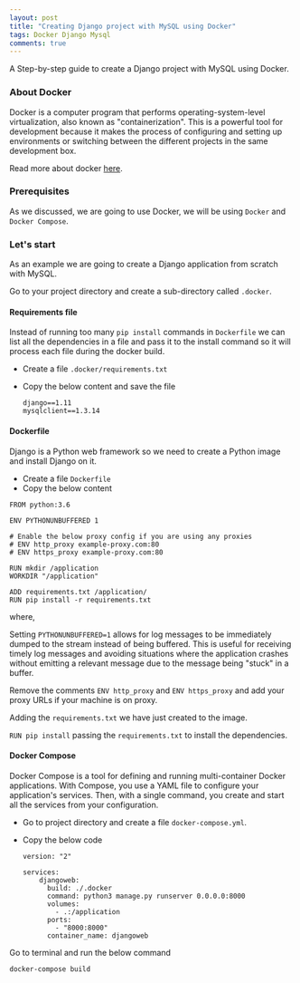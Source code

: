 ```yaml
---
layout: post
title: "Creating Django project with MySQL using Docker"
tags: Docker Django Mysql
comments: true
---
```


A Step-by-step guide to create a Django project with MySQL using Docker.

<!-- more -->

### About Docker

Docker is a computer program that performs operating-system-level virtualization, also known as "containerization". This is a powerful tool for development because it makes the process of configuring and setting up environments or switching between the different projects in the same development box.

Read more about docker [here](https://www.docker.com).

### Prerequisites

As we discussed, we are going to use Docker, we will be using `Docker` and `Docker Compose`.

### Let's start

As an example we are going to create a Django application from scratch with MySQL.

Go to your project directory and create a sub-directory called `.docker`.

#### Requirements file

Instead of running too many `pip install` commands in `Dockerfile` we can list all the dependencies in a file and pass it to the install command so it will process each file during the docker build. 

- Create a file `.docker/requirements.txt`
- Copy the below content and save the file

  ```
  django==1.11
  mysqlclient==1.3.14
  ```

#### Dockerfile

Django is a Python web framework so we need to create a Python image and install Django on it.

- Create a file `Dockerfile`
- Copy the below content

```
FROM python:3.6

ENV PYTHONUNBUFFERED 1

# Enable the below proxy config if you are using any proxies 
# ENV http_proxy example-proxy.com:80
# ENV https_proxy example-proxy.com:80

RUN mkdir /application
WORKDIR "/application"

ADD requirements.txt /application/
RUN pip install -r requirements.txt
```

where,

Setting `PYTHONUNBUFFERED=1` allows for log messages to be immediately dumped to the stream instead of being buffered. This is useful for receiving timely log messages and avoiding situations where the application crashes without emitting a relevant message due to the message being "stuck" in a buffer.

Remove the comments `ENV http_proxy` and `ENV https_proxy` and add your proxy URLs if your machine is on proxy.

Adding the `requirements.txt` we have just created to the image.

`RUN pip install` passing the `requirements.txt` to install the dependencies.

#### Docker Compose

Docker Compose is a tool for defining and running multi-container Docker applications. With Compose, you use a YAML file to configure your application's services. Then, with a single command, you create and start all the services from your configuration.

- Go to project directory and create a file `docker-compose.yml`.
- Copy the below code

  ```
  version: "2"

  services:
      djangoweb:
        build: ./.docker
        command: python3 manage.py runserver 0.0.0.0:8000
        volumes:
          - .:/application
        ports:
          - "8000:8000"
        container_name: djangoweb
  ```

Go to terminal and run the below command

```
docker-compose build
```

